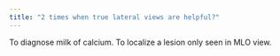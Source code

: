 ```yaml
---
title: "2 times when true lateral views are helpful?"
---
```

To diagnose milk of calcium. To localize a lesion only seen in MLO view.

